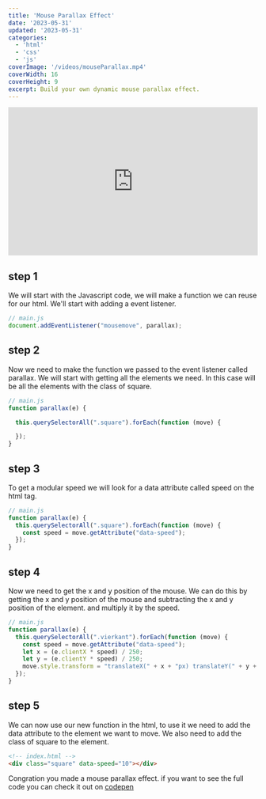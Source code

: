 ```yaml
---
title: 'Mouse Parallax Effect'
date: '2023-05-31'
updated: '2023-05-31'
categories:
  - 'html'
  - 'css'
  - 'js'
coverImage: '/videos/mouseParallax.mp4'
coverWidth: 16
coverHeight: 9
excerpt: Build your own dynamic mouse parallax effect.
---
```


<iframe height="300" style="width: 100%;" scrolling="no" title="muis parallax effect" src="https://codepen.io/NoahBeij/embed/eYeWbpe?default-tab=result&theme-id=dark" frameborder="no" loading="lazy" allowtransparency="true" allowfullscreen="true">
  See the Pen <a href="https://codepen.io/NoahBeij/pen/eYeWbpe">
  muis parallax effect</a> by Noah Beij (<a href="https://codepen.io/NoahBeij">@NoahBeij</a>)
  on <a href="https://codepen.io">CodePen</a>.
</iframe>

## step 1

We will start with the Javascript code, we will make a function we can reuse for our html. We'll start with adding a event listener.

```js
// main.js
document.addEventListener("mousemove", parallax);
```

## step 2

Now we need to make the function we passed to the event listener called parallax. We will start with getting all the elements we need. In this case will be all the elements with the class of square.

```js
// main.js
function parallax(e) {

  this.querySelectorAll(".square").forEach(function (move) {

  });
}
```

## step 3
To get a modular speed we will look for a data attribute called speed on the html tag.

```js
// main.js
function parallax(e) {
  this.querySelectorAll(".square").forEach(function (move) {
    const speed = move.getAttribute("data-speed");
  });
}
```

## step 4
Now we need to get the x and y position of the mouse. We can do this by getting the x and y position of the mouse and subtracting the x and y position of the element. and multiply it by the speed.

```js
// main.js
function parallax(e) {
  this.querySelectorAll(".vierkant").forEach(function (move) {
    const speed = move.getAttribute("data-speed");
    let x = (e.clientX * speed) / 250;
    let y = (e.clientY * speed) / 250;
    move.style.transform = "translateX(" + x + "px) translateY(" + y + "px)";
  });
}
```

## step 5
We can now use our new function in the html, to use it we need to add the data attribute to the element we want to move. We also need to add the class of square to the element.

```html
<!-- index.html -->
<div class="square" data-speed="10"></div>
```

Congration you made a mouse parallax effect. if you want to see the full code you can check it out on [codepen](https://codepen.io/NoahBeij/pen/eYeWbpe)    